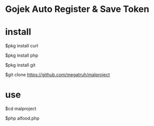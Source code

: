 # Gojek Auto Register & Save Token 

# install

  $pkg install curl

  $pkg install php

  $pkg install git

  $git clone https://github.com/megatruh/malproject

# use 

$cd malproject

$php alfood.php
